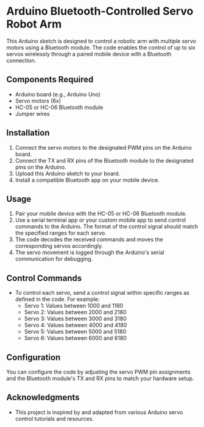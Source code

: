 # Arduino Bluetooth-Controlled Servo Robot Arm

This Arduino sketch is designed to control a robotic arm with multiple servo motors using a Bluetooth module. The code enables the control of up to six servos wirelessly through a paired mobile device with a Bluetooth connection.

## Components Required

- Arduino board (e.g., Arduino Uno)
- Servo motors (6x)
- HC-05 or HC-06 Bluetooth module
- Jumper wires

## Installation

1. Connect the servo motors to the designated PWM pins on the Arduino board.
2. Connect the TX and RX pins of the Bluetooth module to the designated pins on the Arduino.
3. Upload this Arduino sketch to your board.
4. Install a compatible Bluetooth app on your mobile device.

## Usage

1. Pair your mobile device with the HC-05 or HC-06 Bluetooth module.
2. Use a serial terminal app or your custom mobile app to send control commands to the Arduino. The format of the control signal should match the specified ranges for each servo.
3. The code decodes the received commands and moves the corresponding servos accordingly.
4. The servo movement is logged through the Arduino's serial communication for debugging.

## Control Commands

- To control each servo, send a control signal within specific ranges as defined in the code. For example:
  - Servo 1: Values between 1000 and 1180
  - Servo 2: Values between 2000 and 2180
  - Servo 3: Values between 3000 and 3180
  - Servo 4: Values between 4000 and 4180
  - Servo 5: Values between 5000 and 5180
  - Servo 6: Values between 6000 and 6180

## Configuration

You can configure the code by adjusting the servo PWM pin assignments and the Bluetooth module's TX and RX pins to match your hardware setup.

## Acknowledgments

- This project is inspired by and adapted from various Arduino servo control tutorials and resources.
